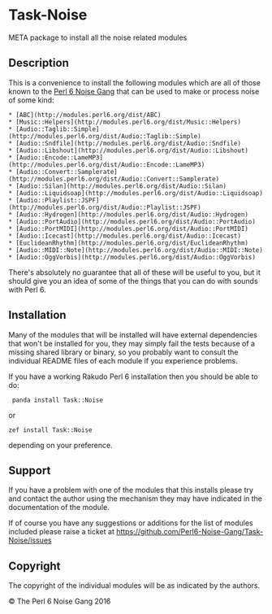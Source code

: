 # Task-Noise

META package to install all the noise related modules

## Description

This is a convenience to install the following modules which
are all of those known to the [Perl 6 Noise Gang](http://perl6.noisegang.com)
that can be used to make or process noise of some kind:

    * [ABC](http://modules.perl6.org/dist/ABC)
    * [Music::Helpers](http://modules.perl6.org/dist/Music::Helpers)
    * [Audio::Taglib::Simple](http://modules.perl6.org/dist/Audio::Taglib::Simple)
    * [Audio::Sndfile](http://modules.perl6.org/dist/Audio::Sndfile)
    * [Audio::Libshout](http://modules.perl6.org/dist/Audio::Libshout)
    * [Audio::Encode::LameMP3](http://modules.perl6.org/dist/Audio::Encode::LameMP3)
    * [Audio::Convert::Samplerate](http://modules.perl6.org/dist/Audio::Convert::Samplerate)
    * [Audio::Silan](http://modules.perl6.org/dist/Audio::Silan)
    * [Audio::Liquidsoap](http://modules.perl6.org/dist/Audio::Liquidsoap)
    * [Audio::Playlist::JSPF](http://modules.perl6.org/dist/Audio::Playlist::JSPF)
    * [Audio::Hydrogen](http://modules.perl6.org/dist/Audio::Hydrogen)
    * [Audio::PortAudio](http://modules.perl6.org/dist/Audio::PortAudio)
    * [Audio::PortMIDI](http://modules.perl6.org/dist/Audio::PortMIDI)
    * [Audio::Icecast](http://modules.perl6.org/dist/Audio::Icecast)
    * [EuclideanRhythm](http://modules.perl6.org/dist/EuclideanRhythm)
    * [Audio::MIDI::Note](http://modules.perl6.org/dist/Audio::MIDI::Note)
    * [Audio::OggVorbis](http://modules.perl6.org/dist/Audio::OggVorbis)

There's absolutely no guarantee that all of these will be useful to you, but
it should give you an idea of some of the things that you can do with
sounds with Perl 6.

## Installation

Many of the modules that will be installed will have external dependencies that
won't be installed for you, they may simply fail the tests because of a missing
shared library or binary, so you probably want to consult the individual README
files of each module if you experience problems.

If you have a working Rakudo Perl 6 installation then you should be able to do:

	 panda install Task::Noise

or

	zef install Task::Noise

depending on your preference.

## Support

If you have a problem with one of the modules that this installs please try
and contact the author using the mechanism they may have indicated in the
documentation of the module.

If of course you have any suggestions or additions for the list of modules
included please raise a ticket at https://github.com/Perl6-Noise-Gang/Task-Noise/issues

## Copyright

The copyright of the individual modules will be as indicated by the authors.

© The Perl 6 Noise Gang 2016
